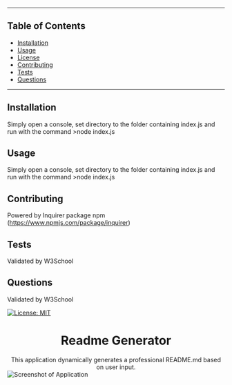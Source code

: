 
  ---
  
  ## Table of Contents
  - [Installation](#installation)
  - [Usage](#usage)
  - [License](#license)
  - [Contributing](#contributing)
  - [Tests](#tests)
  - [Questions](#questions)
  
  ---
  
  ## Installation
  
  Simply open a console, set directory to the folder containing index.js and run with the command >node index.js
  
  ## Usage
  
  Simply open a console, set directory to the folder containing index.js and run with the command >node index.js
  
  ## Contributing
  
  Powered by Inquirer package npm (https://www.npmjs.com/package/inquirer)
  
  ## Tests
  
  Validated by W3School
  
  ## Questions
  
  Validated by W3School
  
  [![License: MIT](https://img.shields.io/badge/License-MIT-yellow.svg)](https://opensource.org/licenses/MIT)
  
<h1 align="center">Readme Generator</h1>
<div align="center">This application dynamically generates a professional README.md based on user input.</div>
<img src="https://www.makeareadme.com/images/open-graph-logo.png?v=20181203" align="center" alt="Screenshot of Application">
